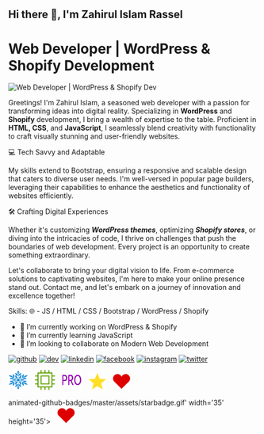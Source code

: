 ## Hi there 👋, I'm Zahirul Islam Rassel
# Web Developer | WordPress & Shopify Development
![Web Developer | WordPress & Shopify Dev](https://scontent.fdac7-1.fna.fbcdn.net/v/t39.30808-6/405320144_1746370655788877_4082536541560163652_n.png?stp=dst-png_s960x960&_nc_cat=111&ccb=1-7&_nc_sid=5f2048&_nc_ohc=hzCTXUId3OwAX8wRXti&_nc_ht=scontent.fdac7-1.fna&oh=00_AfAWpDbl0FZcl_pDdwqCZIAPMff0G3Zk3HndYHgd7sXwdA&oe=656335A3)

Greetings! I'm Zahirul Islam, a seasoned web developer with a passion for transforming ideas into digital reality. Specializing in **WordPress** and **Shopify** development, I bring a wealth of expertise to the table. Proficient in **HTML, CSS**, and **JavaScript**, I seamlessly blend creativity with functionality to craft visually stunning and user-friendly websites.

💻 Tech Savvy and Adaptable

My skills extend to Bootstrap, ensuring a responsive and scalable design that caters to diverse user needs. I'm well-versed in popular page builders, leveraging their capabilities to enhance the aesthetics and functionality of websites efficiently.

🛠️ Crafting Digital Experiences

Whether it's customizing ***WordPress themes***, optimizing ***Shopify stores***, or diving into the intricacies of code, I thrive on challenges that push the boundaries of web development. Every project is an opportunity to create something extraordinary.

Let's collaborate to bring your digital vision to life. From e-commerce solutions to captivating websites, I'm here to make your online presence stand out. Contact me, and let's embark on a journey of innovation and excellence together!

Skills: 🌐 - JS / HTML / CSS / Bootstrap / WordPress / Shopify 

- 🔭 I’m currently working on WordPress & Shopify 
- 🌱 I’m currently learning JavaScript 
- 👯 I’m looking to collaborate on Modern Web Development 


[<img src='https://cdn.jsdelivr.net/npm/simple-icons@3.0.1/icons/github.svg' alt='github' height='40'>](https://github.com/zir-dev)  [<img src='https://cdn.jsdelivr.net/npm/simple-icons@3.0.1/icons/hashnode.svg' alt='dev' height='40'>](https://hashnode.com/@Rassel)  [<img src='https://cdn.jsdelivr.net/npm/simple-icons@3.0.1/icons/linkedin.svg' alt='linkedin' height='40'>](https://www.linkedin.com/in//in/zahirul-islam-34bb56240//)  [<img src='https://cdn.jsdelivr.net/npm/simple-icons@3.0.1/icons/facebook.svg' alt='facebook' height='40'>](https://www.facebook.com//profile.php?id=100012478778135)  [<img src='https://cdn.jsdelivr.net/npm/simple-icons@3.0.1/icons/instagram.svg' alt='instagram' height='40'>](https://www.instagram.com/byte_dreamer//)  [<img src='https://cdn.jsdelivr.net/npm/simple-icons@3.0.1/icons/twitter.svg' alt='twitter' height='40'>](https://twitter.com//zibd20)  

<a href='https://archiveprogram.github.com/'><img src='https://raw.githubusercontent.com/acervenky/animated-github-badges/master/assets/acbadge.gif' width='40' height='40'></a> <a href='https://docs.github.com/en/developers'><img src='https://raw.githubusercontent.com/acervenky/animated-github-badges/master/assets/devbadge.gif' width='40' height='40'></a> <a href='https://github.com/pricing'><img src='https://raw.githubusercontent.com/acervenky/animated-github-badges/master/assets/pro.gif' width='40' height='40'></a> <a href='https://stars.github.com/'><img src='https://raw.githubusercontent.com/acervenky/animated-github-badges/master/assets/starbadge.gif' width='35' height='35'></a> <a href='https://docs.github.com/en/github/supporting-the-open-source-community-with-github-sponsors'><img src='https://raw.githubusercontent.com/acervenky/animated-github-badges/master/assets/sponsorbadge.gif' width='35' height='35'></a> 

animated-github-badges/master/assets/starbadge.gif' width='35' height='35'></a> <a href='https://docs.github.com/en/github/supporting-the-open-source-community-with-github-sponsors'><img src='https://raw.githubusercontent.com/acervenky/animated-github-badges/master/assets/sponsorbadge.gif' width='35' height='35'></a> 



